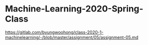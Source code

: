 # Machine-Learning-2020-Spring-Class
https://gitlab.com/byungwoohong/class-2020-1-machinelearning/-/blob/master/assignment/05/assignment-05.md

